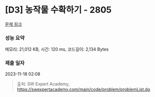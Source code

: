 # [D3] 농작물 수확하기 - 2805 

[문제 링크](https://swexpertacademy.com/main/code/problem/problemDetail.do?contestProbId=AV7GLXqKAWYDFAXB) 

### 성능 요약

메모리: 21,012 KB, 시간: 120 ms, 코드길이: 2,134 Bytes

### 제출 일자

2023-11-18 02:08



> 출처: SW Expert Academy, https://swexpertacademy.com/main/code/problem/problemList.do